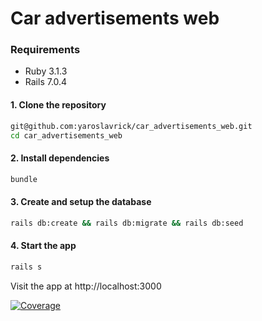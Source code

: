 # Car advertisements web

### Requirements

- Ruby 3.1.3
- Rails 7.0.4

#### 1. Clone the repository

```zsh
git@github.com:yaroslavrick/car_advertisements_web.git
cd car_advertisements_web
```

#### 2. Install dependencies

```zsh
bundle
```

#### 3. Create and setup the database

```zsh
rails db:create && rails db:migrate && rails db:seed
```

#### 4. Start the app

```zsh
rails s
```

Visit the app at http://localhost:3000

[![Coverage](https://yaroslavrick.github.io/car_advertisements_web/badge.svg)](https://github.com/yaroslavrick/car_advertisements_web)
